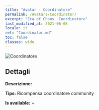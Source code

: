 ```yaml
---
title: "Avatar - Coordinatore"
permalink: /Avatars/Coordinator/
excerpt: "Era of Chaos  Coordinatore"
last_modified_at: 2021-06-08
locale: it
ref: "Coordinator.md"
toc: false
classes: wide
---
```

 ![Coordinatore](/images/a/avatarFrame_15.png)

## Dettagli

 **Descrizione:**  

 **Tips:** Ricompensa coordinatore community 

 **Is available:**  + 

